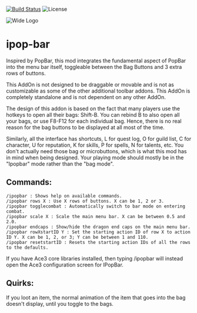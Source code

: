 [![Build Status](https://travis-ci.org/sylvanaar/ipop-bar.svg?branch=master)](https://travis-ci.org/sylvanaar/ipop-bar)
![License](https://img.shields.io/github/license/sylvanaar/ipop-bar)

![Wide Logo](https://cdn-wow.mmoui.com/preview/pvw71866.png)

# ipop-bar
Inspired by PopBar, this mod integrates the fundamental aspect of PopBar into the menu bar itself, toggleable between the Bag Buttons and 3 extra rows of buttons.

This AddOn is not designed to be draggable or movable and is not as customizable as some of the other additional toolbar addons. This AddOn is completely standalone and is not dependent on any other AddOn.

The design of this addon is based on the fact that many players use the hotkeys to open all their bags: Shift-B. You can rebind B to also open all your bags, or use F8-F12 for each individual bag. Hence, there is no real reason for the bag buttons to be displayed at all most of the time.

Similarly, all the interface has shortcuts, L for quest log, O for guild list, C for character, U for reputation, K for skills, P for spells, N for talents, etc. You don't actually need those bag or microbuttons, which is what this mod has in mind when being designed. Your playing mode should mostly be in the "Ipopbar" mode rather than the "bag mode".

## Commands:

```
/ipopbar : Shows help on available commands.
/ipopbar rows X : Use X rows of buttons. X can be 1, 2 or 3.
/ipopbar togglecombat : Automatically switch to bar mode on entering combat.
/ipopbar scale X : Scale the main menu bar. X can be between 0.5 and 2.0.
/ipopbar endcaps : Show/hide the dragon end caps on the main menu bar.
/ipopbar rowXstartID Y : Set the starting action ID of row X to action ID Y. X can be 1, 2, or 3; Y can be between 1 and 110.
/ipopbar resetstartID : Resets the starting action IDs of all the rows to the defaults.
```
If you have Ace3 core libraries installed, then typing /ipopbar will instead open the Ace3 configuration screen for IPopBar.

## Quirks:

If you loot an item, the normal animation of the item that goes into the bag doesn't display, until you toggle to the bags.
